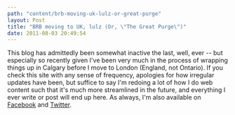 ```yaml
---
path: "content/brb-moving-uk-lulz-or-great-purge"
layout: Post
title: "BRB moving to UK, lulz (Or, \"The Great Purge\")"
date: 2011-08-03 20:49:54
---
```


This blog has admittedly been somewhat inactive the last, well, ever -- but especially so recently given I've been very much in the process of wrapping things up in Calgary before I move to London (England, not Ontario). If you check this site with any sense of frequency, apologies for how irregular updates have been, but suffice to say I'm redoing a lot of how I do web content such that it's much more streamlined in the future, and everything I ever write or post will end up here. As always, I'm also available on [Facebook](http://facebook.com/aendrew) and [Twitter](http://twitter.com/aendrew).